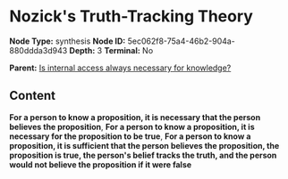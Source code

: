 # Nozick's Truth-Tracking Theory

**Node Type:** synthesis
**Node ID:** 5ec062f8-75a4-46b2-904a-880ddda3d943
**Depth:** 3
**Terminal:** No

**Parent:** [Is internal access always necessary for knowledge?](is-internal-access-always-necessary-for-knowledge.md)

## Content

**For a person to know a proposition, it is necessary that the person believes the proposition**, **For a person to know a proposition, it is necessary for the proposition to be true**, **For a person to know a proposition, it is sufficient that the person believes the proposition, the proposition is true, the person's belief tracks the truth, and the person would not believe the proposition if it were false**
